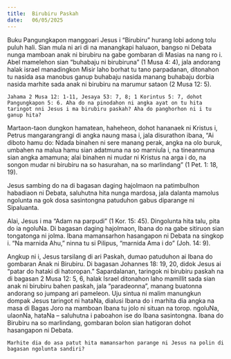 ```yaml
---
title:  Birubiru Paskah
date:   06/05/2025
---
```


Buku Pangungkapon manggoari Jesus i “Birubiru” hurang lobi adong tolu puluh hali. Sian mula ni ari di na manangkapi haluaon, bangso ni Debata nunga mamboan anak ni birubiru na gabe gombaran di Masias na nang ro i. Abel mamelehon sian “buhabaju ni birubiruna” (1 Musa 4: 4), jala andorang halak israel manadingkon Misir laho borhat tu tano parpadanan, ditonahon tu nasida asa manobus ganup buhabaju nasida manang buhabaju dorbia nasida marhite sada anak ni birubiru na marumur sataon (2 Musa 12: 5).

`Jahama 2 Musa 12: 1-11, Jesaya 53: 7, 8; 1 Korintus 5: 7, dohot Pangungkapon 5: 6. Aha do na pinodahon ni angka ayat on tu hita taringot nni Jesus i ma birubiru paskah? Aha do panghorhon ni i tu ganup hita?`

Martaon-taon dungkon hamatean, haheheon, dohot hananaek ni Kristus i, Petrus mangarangrangi di angka naung masa i, jala disurathon ibana, “Ai diboto hamu do: Ndada binahen ni sere manang perak, angka na olo buruk, umbahen na malua hamu sian adatmuna na so marniula i, na tineanmuna sian angka amamuna; alai binahen ni mudar ni Kristus na arga i do, na songon mudar ni birubiru na so hasurahan, na so marlindang” (1 Pet. 1: 18, 19).

Jesus sambing do na di bagasan daging hajolmaon na patimbulhon habadiaon ni Debata, saluhutna hita nunga mardosa, jala dalanta mamolus ngolunta na gok dosa sasintongna patuduhon gabus diparange ni Sipaluanta.

Alai, Jesus i ma “Adam na parpudi” (1 Kor. 15: 45). Dingolunta hita talu, pita do ia ngoluNa. Di bagasan daging hajolmaon, Ibana do na gabe sitiruon sian tongatonga ni jolma. Ibana mamansarhon hasangapon ni Debata na singkop i. “Na marnida Ahu,” ninna tu si Pilipus, “marnida Ama i do” (Joh. 14: 9).

Angkup ni i, Jesus tarsilang di ari Paskah, dumao patuduhon ai Ibana do gombaran Anak ni Birubiru. Di bagasan Johannes 18: 19, 20, didok Jesus ai “patar do hataki di hatoropan.” Sapardalanan, taringok ni birubiru paskah na di bagasan 2 Musa 12: 5, 6, halak Israel ditonahon laho mamillit sada sian anak ni birubiru bahen paskah, jala “paradeonna”, manang buatonna andorang so jumpang ari pameleon. Uju sintua ni malim manungkun dompak Jesus taringot ni hataNa, dialusi Ibana do i marhita dia angka na masa di Bagas Joro na mamboan Ibana tu jolo ni situan na torop. ngoluNa, ulaonNa, hataNa – saluhutna i paboahon ise do Ibana sasintongna. Ibana do Birubiru na so marlindang, gombaran bolon sian hatigoran dohot hasangapon ni Debata.

`Marhite dia do asa patut hita mamansarhon parange ni Jesus na polin di bagasan ngolunta sandiri?`